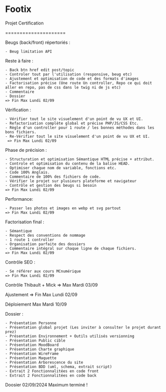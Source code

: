 # Footix

Projet Certification

=====================
  
Beugs (back/front) répertoriés : 

    - Beug limitation API
    
Reste à faire :

    - Back btn href edit post/topic
    - Controler tout par l'utilisation (responsive, beug etc)
    - Ajustement et optimisation de code et des formats d'images
    - Factorisation précise (Une route Un controller, Repo ce qui doit aller en repo, pas de css dans le twig ni de js etc)
    - Commentaire 
    - Dossier
    => Fin Max Lundi 02/09
    

Vérification : 

    - Vérifier tout le site visuelement d'un point de vu UX et UI.
    - Refactorisation complète global et précise PHP/JS/CSS Etc.
    - Règle d'un controller pour 1 route / les bonnes méthodes dans les bons fichiers.
    - Re-Vérifier tout le site visuelement d'un point de vu UX et UI.
     => Fin Max Lundi 02/09


Phase de précision : 

    - Structuration et optimisation Sémantique HTML précise + attribut.
    - Controle et optimisation du contenu de la balise HEAD.
    - Optimiser chaque nom de variable, fonctions etc. 
    - Code 100% Anglais.
    - Commentaire de 100% des fichiers de code.
    - Vérifier le projet sur plusieurs plateforme et navigateur
    - Contrôle et gestion des beugs si besoin
    => Fin Max Lundi 02/09


Performance: 
 
    - Passer les photos et images en webp et svg partout
    => Fin Max Lundi 02/09

Factorisation final : 
 
    - Sémantique
    - Respect des conventions de nommage
    - 1 route 1 controller
    - Organisation parfaite des dossiers 
    - Commentaire intégral sur chaque ligne de chaque fichiers.
    => Fin Max Lundi 02/09

Contrôle SEO :

    - Se référer aux cours MCnumérique
    => Fin Max Lundi 02/09

Contrôle Thibault + Mick 
    =>  Max Mardi 03/09

Ajustement
    => Fin Max Lundi 02/09

Déploiement Max Mardi 10/09

Dossier : 

    - Présentation Personne 
    - Présentation global projet (Les inviter à consulter le projet durant prez)
    - Présentation Environnement + Outils utilisés versionning
    - Présentation Public cible
    - Présentation MoodBoard 
    - Présentation Charte graphique
    - Présentation WireFrame
    - Présentation Maquette 
    - Présentation Arborescence du site
    - Présentation BDD (uml, schema, extrait script)
    - Extrait 2 Fonctionnalitées en code front 
    - Extrait 2 Fonctionnalitées en code back

Doosier 02/09/2024 Maximum terminé !